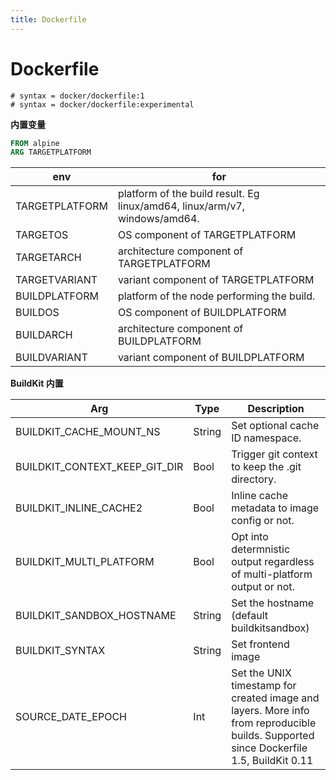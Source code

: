```yaml
---
title: Dockerfile
---
```


# Dockerfile

```
# syntax = docker/dockerfile:1
# syntax = docker/dockerfile:experimental
```

**内置变量**

```dockerfile
FROM alpine
ARG TARGETPLATFORM
```

| env            | for                                                                        |
| -------------- | -------------------------------------------------------------------------- |
| TARGETPLATFORM | platform of the build result. Eg linux/amd64, linux/arm/v7, windows/amd64. |
| TARGETOS       | OS component of TARGETPLATFORM                                             |
| TARGETARCH     | architecture component of TARGETPLATFORM                                   |
| TARGETVARIANT  | variant component of TARGETPLATFORM                                        |
| BUILDPLATFORM  | platform of the node performing the build.                                 |
| BUILDOS        | OS component of BUILDPLATFORM                                              |
| BUILDARCH      | architecture component of BUILDPLATFORM                                    |
| BUILDVARIANT   | variant component of BUILDPLATFORM                                         |

**BuildKit 内置**

| Arg                           | Type   | Description                                                                                                                            |
| ----------------------------- | ------ | -------------------------------------------------------------------------------------------------------------------------------------- |
| BUILDKIT_CACHE_MOUNT_NS       | String | Set optional cache ID namespace.                                                                                                       |
| BUILDKIT_CONTEXT_KEEP_GIT_DIR | Bool   | Trigger git context to keep the .git directory.                                                                                        |
| BUILDKIT_INLINE_CACHE2        | Bool   | Inline cache metadata to image config or not.                                                                                          |
| BUILDKIT_MULTI_PLATFORM       | Bool   | Opt into determnistic output regardless of multi-platform output or not.                                                               |
| BUILDKIT_SANDBOX_HOSTNAME     | String | Set the hostname (default buildkitsandbox)                                                                                             |
| BUILDKIT_SYNTAX               | String | Set frontend image                                                                                                                     |
| SOURCE_DATE_EPOCH             | Int    | Set the UNIX timestamp for created image and layers. More info from reproducible builds. Supported since Dockerfile 1.5, BuildKit 0.11 |
